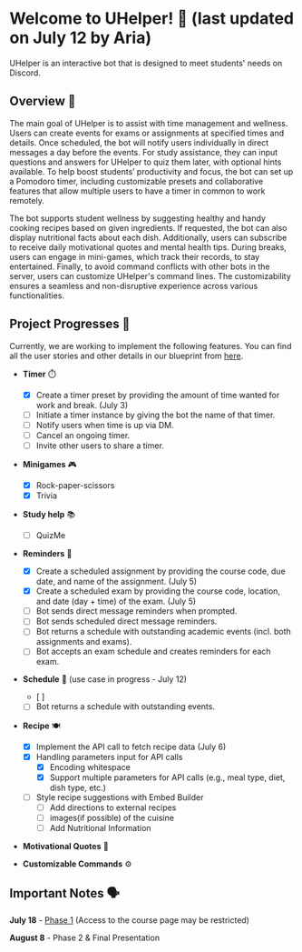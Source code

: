 # Welcome to UHelper! 🤖 (last updated on July 12 by Aria)

UHelper is an interactive bot that is designed to meet students' needs on Discord.

## Overview 📖

The main goal of UHelper is to assist with time management and wellness. 
Users can create events for exams or assignments at specified times and details. Once scheduled, 
the bot will notify users individually in direct messages a day before the events. 
For study assistance, they can input questions and answers for UHelper to quiz them later, 
with optional hints available. To help boost students’ productivity and focus, 
the bot can set up a Pomodoro timer, including customizable presets and collaborative features that 
allow multiple users to have a timer in common to work remotely.

The bot supports student wellness by suggesting healthy and handy cooking recipes based on given 
ingredients. If requested, the bot can also display nutritional facts about each dish. Additionally,
users can subscribe to receive daily motivational quotes and mental health tips. During breaks, 
users can engage in mini-games, which track their records, to stay entertained. Finally, 
to avoid command conflicts with other bots in the server, users can customize UHelper's command 
lines. The customizability ensures a seamless and non-disruptive experience across various 
functionalities.


## Project Progresses 👀
Currently, we are working to implement the following features. 
You can find all the user stories and other details in our blueprint from [here](https://docs.google.com/document/d/1OcYBGoSZbEqtA47CwSlzFe1wVuZo28Xl-FKUkS_0AUI/edit#heading=h.rwi1fv3j8vi2).

- **Timer** ⏱️
  - [X] Create a timer preset by providing the amount of time wanted for work and break. (July 3)
  - [ ] Initiate a timer instance by giving the bot the name of that timer.
  - [ ] Notify users when time is up via DM.
  - [ ] Cancel an ongoing timer.
  - [ ] Invite other users to share a timer.

- **Minigames** 🎮
  - [X] Rock-paper-scissors
  - [X] Trivia

- **Study help** 📚
  - [ ] QuizMe

- **Reminders** 📅
  - [X] Create a scheduled assignment by providing the course code, due date, and name of the assignment. (July 5)
  - [X] Create a scheduled exam by providing the course code, location, and date (day + time) of the exam. (July 5)
  - [ ] Bot sends direct message reminders when prompted.
  - [ ] Bot sends scheduled direct message reminders.
  - [ ] Bot returns a schedule with outstanding academic events (incl. both assignments and exams).
  - [ ] Bot accepts an exam schedule and creates reminders for each exam.

- **Schedule** 📅 (use case in progress - July 12)
  - [ ] 
  - [ ] Bot returns a schedule with outstanding events.

- **Recipe** 🍽️
  - [X] Implement the API call to fetch recipe data (July 6)
  - [X] Handling parameters input for API calls
    - [X] Encoding whitespace
    - [X] Support multiple parameters for API calls (e.g., meal type, diet, dish type, etc.) 
  - [ ] Style recipe suggestions with Embed Builder
    - [ ] Add directions to external recipes
    - [ ] images(if possible) of the cuisine 
    - [ ] Add Nutritional Information

- **Motivational Quotes** 💪

- **Customizable Commands** ⚙️


## Important Notes 🗣️

**July 18** - [Phase 1](https://q.utoronto.ca/courses/345741/pages/phase-1-10-percent?module_item_id=5764241)
(Access to the course page may be restricted)

**August 8** - Phase 2 & Final Presentation